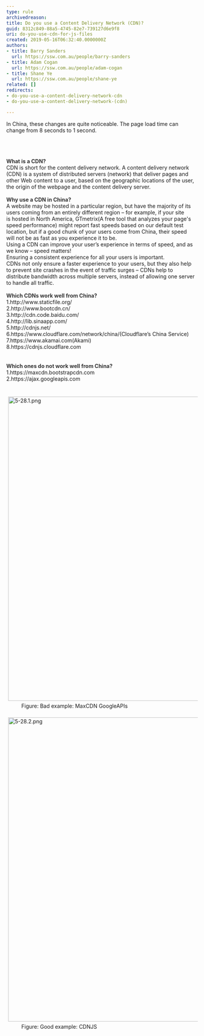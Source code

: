 ```yaml
---
type: rule
archivedreason: 
title: Do you use a Content Delivery Network (CDN)?
guid: 8312c849-88a5-4745-82e7-739127d6e9f8
uri: do-you-use-cdn-for-js-files
created: 2019-05-16T06:32:40.0000000Z
authors:
- title: Barry Sanders
  url: https://ssw.com.au/people/barry-sanders
- title: Adam Cogan
  url: https://ssw.com.au/people/adam-cogan
- title: Shane Ye
  url: https://ssw.com.au/people/shane-ye
related: []
redirects:
- do-you-use-a-content-delivery-network-cdn
- do-you-use-a-content-delivery-network-(cdn)

---
```



<p>​​​In China, these&#160;changes are quite noticeable. The page load time can change from 8 seconds to 1 second.<br>​<br></p>
<br><excerpt class='endintro'></excerpt><br>
<strong style="color&#58;#333333;">What is a CDN?</strong><br>CDN&#160;is short for the content delivery network. A content delivery network (CDN) is a system of distributed servers (network) that deliver pages and other Web content to a user, based on the geographic locations of the user, the origin of the webpage and the content delivery server.<div><br><strong style="color&#58;#333333;">Why use a CDN in China?</strong></div><div><strong style="color&#58;#333333;"></strong>A website may be hosted in a particular region, but have the majority of its users coming from an entirely different region – for example, if your site is&#160;hosted in North America, GTmetrix(A&#160;free tool that analyzes your page's speed performance)&#160;might report fast speeds based on our default test location, but if a good chunk of your users come from China, their speed will not be as fast as you experience it to be.<br>Using a CDN can improve your user’s experience in terms of speed, and as we know – speed matters!​<br>Ensuring a consistent experience for all your users is important.<br>CDNs not only ensure a faster experience to your users, but they also help to prevent site crashes in the event of traffic surges – CDNs help to distribute bandwidth across multiple servers, instead of allowing one server to handle all traffic.​<br></div><div><br><strong style="color&#58;#333333;">Which CDNs work well from China?</strong><br>1.http&#58;//www.staticfile.org/<br>2.http&#58;//www.bootcdn.cn/<br>3.http&#58;//cdn.code.baidu.com/<br>4.http&#58;//lib.sinaapp.com/<br>5.http&#58;//cdnjs.net/<br></div><div>6.https&#58;//www.cloudflare.com/network/china/(Cloudflare’s China Service​)<br></div><div>7.https&#58;//www.akamai.com(Akami)<br></div><div>8.https&#58;//cdnjs.cloudflare.com ​<br><br></div><div><br><strong style="color&#58;#333333;">Which ones do not work well from China?</strong><br>1.https&#58;//maxcdn.bootstrapcdn.com<br>2.https&#58;//ajax.googleapis.com​<br>​​<br><br><img src="/SiteAssets/do-you-use-cdn-for-js-files/5-28.1.png" alt="5-28.1.png" style="margin&#58;5px;width&#58;808px;" /></div><div><dd class="ssw15-rteElement-FigureBad">Figure&#58; Bad example&#58; MaxCDN GoogleAPIs<br></dd><br><img src="/SiteAssets/do-you-use-cdn-for-js-files/5-28.2.png" alt="5-28.2.png" style="margin&#58;5px;width&#58;808px;" /></div><div><dd class="ssw15-rteElement-FigureGood">F​igure&#58; Good example&#58; CDNJS​<br></dd>​<br><p>​</p></div>


